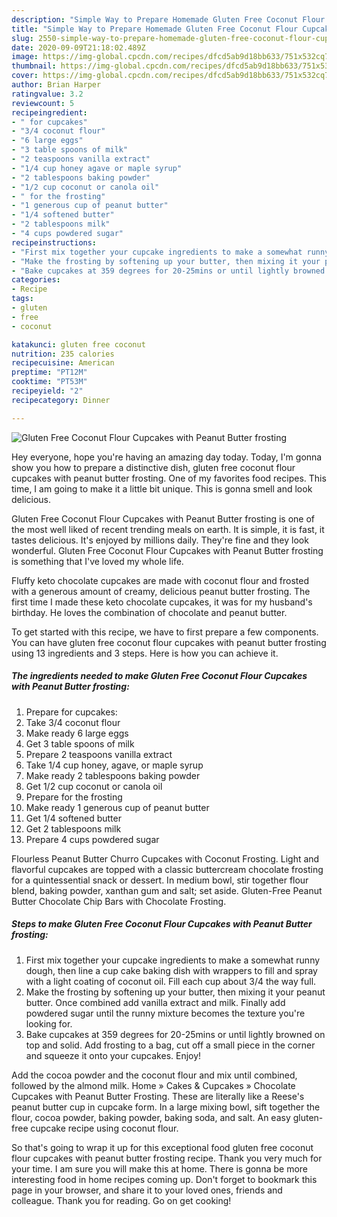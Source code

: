 ```yaml
---
description: "Simple Way to Prepare Homemade Gluten Free Coconut Flour Cupcakes with Peanut Butter frosting"
title: "Simple Way to Prepare Homemade Gluten Free Coconut Flour Cupcakes with Peanut Butter frosting"
slug: 2550-simple-way-to-prepare-homemade-gluten-free-coconut-flour-cupcakes-with-peanut-butter-frosting
date: 2020-09-09T21:18:02.489Z
image: https://img-global.cpcdn.com/recipes/dfcd5ab9d18bb633/751x532cq70/gluten-free-coconut-flour-cupcakes-with-peanut-butter-frosting-recipe-main-photo.jpg
thumbnail: https://img-global.cpcdn.com/recipes/dfcd5ab9d18bb633/751x532cq70/gluten-free-coconut-flour-cupcakes-with-peanut-butter-frosting-recipe-main-photo.jpg
cover: https://img-global.cpcdn.com/recipes/dfcd5ab9d18bb633/751x532cq70/gluten-free-coconut-flour-cupcakes-with-peanut-butter-frosting-recipe-main-photo.jpg
author: Brian Harper
ratingvalue: 3.2
reviewcount: 5
recipeingredient:
- " for cupcakes"
- "3/4 coconut flour"
- "6 large eggs"
- "3 table spoons of milk"
- "2 teaspoons vanilla extract"
- "1/4 cup honey agave or maple syrup"
- "2 tablespoons baking powder"
- "1/2 cup coconut or canola oil"
- " for the frosting"
- "1 generous cup of peanut butter"
- "1/4 softened butter"
- "2 tablespoons milk"
- "4 cups powdered sugar"
recipeinstructions:
- "First mix together your cupcake ingredients to make a somewhat runny dough, then line a cup cake baking dish with wrappers to fill and spray with a light coating of coconut oil. Fill each cup about 3/4 the way full."
- "Make the frosting by softening up your butter, then mixing it your peanut butter. Once combined add vanilla extract and milk. Finally add powdered sugar until the runny mixture becomes the texture you&#39;re looking for."
- "Bake cupcakes at 359 degrees for 20-25mins or until lightly browned on top and solid. Add frosting to a bag, cut off a small piece in the corner and squeeze it onto your cupcakes. Enjoy!"
categories:
- Recipe
tags:
- gluten
- free
- coconut

katakunci: gluten free coconut 
nutrition: 235 calories
recipecuisine: American
preptime: "PT12M"
cooktime: "PT53M"
recipeyield: "2"
recipecategory: Dinner

---
```



![Gluten Free Coconut Flour Cupcakes with Peanut Butter frosting](https://img-global.cpcdn.com/recipes/dfcd5ab9d18bb633/751x532cq70/gluten-free-coconut-flour-cupcakes-with-peanut-butter-frosting-recipe-main-photo.jpg)

Hey everyone, hope you're having an amazing day today. Today, I'm gonna show you how to prepare a distinctive dish, gluten free coconut flour cupcakes with peanut butter frosting. One of my favorites food recipes. This time, I am going to make it a little bit unique. This is gonna smell and look delicious.

Gluten Free Coconut Flour Cupcakes with Peanut Butter frosting is one of the most well liked of recent trending meals on earth. It is simple, it is fast, it tastes delicious. It's enjoyed by millions daily. They're fine and they look wonderful. Gluten Free Coconut Flour Cupcakes with Peanut Butter frosting is something that I've loved my whole life.

Fluffy keto chocolate cupcakes are made with coconut flour and frosted with a generous amount of creamy, delicious peanut butter frosting. The first time I made these keto chocolate cupcakes, it was for my husband&#39;s birthday. He loves the combination of chocolate and peanut butter.


To get started with this recipe, we have to first prepare a few components. You can have gluten free coconut flour cupcakes with peanut butter frosting using 13 ingredients and 3 steps. Here is how you can achieve it.

<!--inarticleads1-->

##### The ingredients needed to make Gluten Free Coconut Flour Cupcakes with Peanut Butter frosting:

1. Prepare  for cupcakes:
1. Take 3/4 coconut flour
1. Make ready 6 large eggs
1. Get 3 table spoons of milk
1. Prepare 2 teaspoons vanilla extract
1. Take 1/4 cup honey, agave, or maple syrup
1. Make ready 2 tablespoons baking powder
1. Get 1/2 cup coconut or canola oil
1. Prepare  for the frosting
1. Make ready 1 generous cup of peanut butter
1. Get 1/4 softened butter
1. Get 2 tablespoons milk
1. Prepare 4 cups powdered sugar


Flourless Peanut Butter Churro Cupcakes with Coconut Frosting. Light and flavorful cupcakes are topped with a classic buttercream chocolate frosting for a quintessential snack or dessert. In medium bowl, stir together flour blend, baking powder, xanthan gum and salt; set aside. Gluten-Free Peanut Butter Chocolate Chip Bars with Chocolate Frosting. 

<!--inarticleads2-->

##### Steps to make Gluten Free Coconut Flour Cupcakes with Peanut Butter frosting:

1. First mix together your cupcake ingredients to make a somewhat runny dough, then line a cup cake baking dish with wrappers to fill and spray with a light coating of coconut oil. Fill each cup about 3/4 the way full.
1. Make the frosting by softening up your butter, then mixing it your peanut butter. Once combined add vanilla extract and milk. Finally add powdered sugar until the runny mixture becomes the texture you&#39;re looking for.
1. Bake cupcakes at 359 degrees for 20-25mins or until lightly browned on top and solid. Add frosting to a bag, cut off a small piece in the corner and squeeze it onto your cupcakes. Enjoy!


Add the cocoa powder and the coconut flour and mix until combined, followed by the almond milk. Home » Cakes &amp; Cupcakes » Chocolate Cupcakes with Peanut Butter Frosting. These are literally like a Reese&#39;s peanut butter cup in cupcake form. In a large mixing bowl, sift together the flour, cocoa powder, baking powder, baking soda, and salt. An easy gluten-free cupcake recipe using coconut flour. 

So that's going to wrap it up for this exceptional food gluten free coconut flour cupcakes with peanut butter frosting recipe. Thank you very much for your time. I am sure you will make this at home. There is gonna be more interesting food in home recipes coming up. Don't forget to bookmark this page in your browser, and share it to your loved ones, friends and colleague. Thank you for reading. Go on get cooking!
